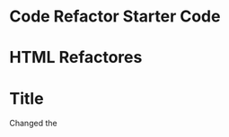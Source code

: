 
# Code Refactor Starter Code

# HTML Refactores

# Title
Changed the <title> to Horiseon Digital Marketing. 

# Header 
Changed the <div> tag to a <header> tag, deleted the <span> tag & the .seo class and restructured the h1 element.

# hero
I changed the <div> tag to a <section> tag. Also, I added alt attribute to img.

# Main 
I changed the <div> tag to a <main> tag, I added alt attribute to the images, I added the id for s.e.o. and changed the <p> tags to simple line </br> tag.

# Benifits
I added a blank text alt attribute to the images, to be safely ignored, I changed the <div> tags to the <article> & <section> tags. 

# Footer
I changed the <div> tag to a footer tag, also I used a line </br> tag instead of a <p> tag.

# CSS Refactores 

# .header 
I removed .header h1 .seo class and moved the color #d9dcd6 to .header class.
I moved the li class styles to the .header div ul li class.
I removed the p class font-size 16px. (I was thinking website text is automatically displayed at 16px).

# .content
I consolidated the styles for the repeating class styles- img, h2 and content. 

# .benefits
I consolidated the styles for the repeating class styles- benefit-section, h3, and img. 



